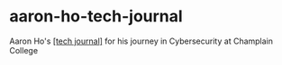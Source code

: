 # aaron-ho-tech-journal
Aaron Ho's [[tech journal]](https://github.com/aaronho01/aaron-ho-tech-journal/wiki) for his journey in Cybersecurity at Champlain College
